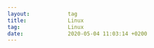 ```yaml
---
layout:            tag
title:             Linux
tag:               Linux
date:              2020-05-04 11:03:14 +0200
---
```


